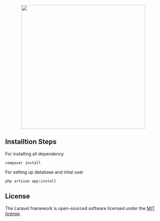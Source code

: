 <p align="center"><a href="https://logicsofts.com" target="_blank"><img src="https://www.logicsofts.com/images/logo.png" width="400"></a></p>



## Installtion Steps

For installing all dependency
```
composer install
```

For setting up database and intial user
```
php artisan app:install
```
## License

The Laravel framework is open-sourced software licensed under the [MIT license](https://opensource.org/licenses/MIT).
